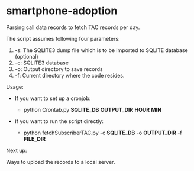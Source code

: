 # smartphone-adoption

Parsing call data records to fetch TAC records per day. 

The script assumes following four parameters:

  1. -s: The SQLITE3 dump file which is to be imported to SQLITE database (optional)
  2. -c: SQLITE3 database
  3. -o: Output directory to save records
  4. -f: Current directory where the code resides.

Usage:

* If you want to set up a cronjob:

  * python Crontab.py **SQLITE_DB** **OUTPUT_DIR** **HOUR** **MIN**
  
* If you want to run the script directly:
 
  * python fetchSubscriberTAC.py -c **SQLITE_DB** -o **OUTPUT_DIR** -f **FILE_DIR**
  
Next up:

  Ways to upload the records to a local server.

